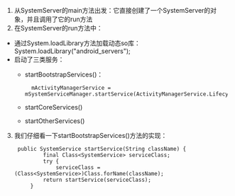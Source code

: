 1. 从SystemServer的main方法出发：它直接创建了一个SystemServer的对象，并且调用了它的run方法
2. 在SystemServer的run方法中：
- 通过System.loadLibrary方法加载动态so库：System.loadLibrary("android_servers");
- 启动了三类服务：
	- startBootstrapServices()：
			
			mActivityManagerService = mSystemServiceManager.startService(ActivityManagerService.Lifecycle.class).getService();
	- startCoreServices()
	- startOtherServices()
3. 我们仔细看一下startBootstrapServices()方法的实现：

		public SystemService startService(String className) {
			    final Class<SystemService> serviceClass;
		        try {
		            serviceClass = (Class<SystemService>)Class.forName(className);
		        return startService(serviceClass);
		    }
<!--stackedit_data:
eyJoaXN0b3J5IjpbMjM4Mzk1NjQyLC0yMzAwMzk4MjBdfQ==
-->